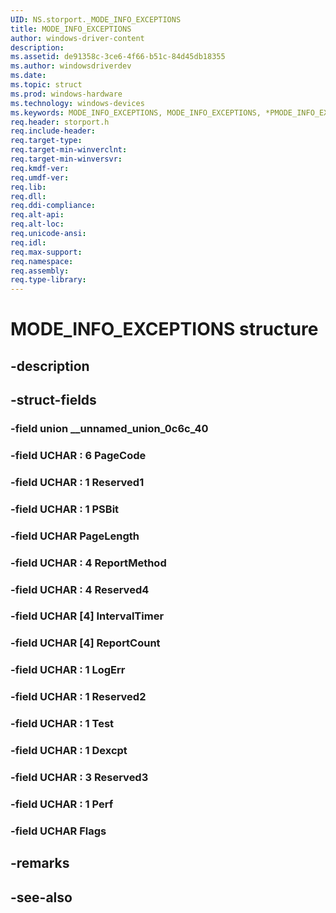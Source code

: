 ```yaml
---
UID: NS.storport._MODE_INFO_EXCEPTIONS
title: MODE_INFO_EXCEPTIONS
author: windows-driver-content
description: 
ms.assetid: de91358c-3ce6-4f66-b51c-84d45db18355
ms.author: windowsdriverdev
ms.date: 
ms.topic: struct
ms.prod: windows-hardware
ms.technology: windows-devices
ms.keywords: MODE_INFO_EXCEPTIONS, MODE_INFO_EXCEPTIONS, *PMODE_INFO_EXCEPTIONS
req.header: storport.h
req.include-header:
req.target-type:
req.target-min-winverclnt:
req.target-min-winversvr:
req.kmdf-ver:
req.umdf-ver:
req.lib:
req.dll:
req.ddi-compliance:
req.alt-api:
req.alt-loc:
req.unicode-ansi:
req.idl:
req.max-support:
req.namespace:
req.assembly:
req.type-library:
---
```


# MODE_INFO_EXCEPTIONS structure

## -description



## -struct-fields

### -field union __unnamed_union_0c6c_40			
 	
### -field UCHAR  : 6 PageCode			
 	
### -field UCHAR  : 1 Reserved1			
 	
### -field UCHAR  : 1 PSBit			
 	
### -field UCHAR PageLength			
 	
### -field UCHAR  : 4 ReportMethod			
 	
### -field UCHAR  : 4 Reserved4			
 	
### -field UCHAR [4] IntervalTimer			
 	
### -field UCHAR [4] ReportCount			
 	
### -field UCHAR  : 1 LogErr			
 	
### -field UCHAR  : 1 Reserved2			
 	
### -field UCHAR  : 1 Test			
 	
### -field UCHAR  : 1 Dexcpt			
 	
### -field UCHAR  : 3 Reserved3			
 	
### -field UCHAR  : 1 Perf			
 	
### -field UCHAR Flags			
 	
## -remarks

## -see-also